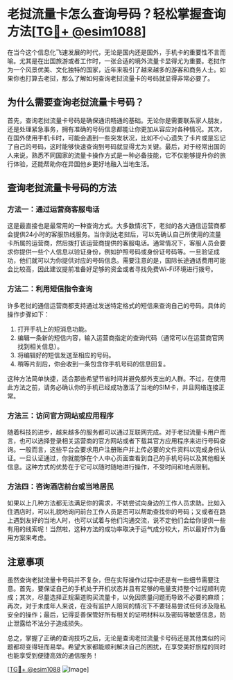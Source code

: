 # 老挝流量卡怎么查询号码？轻松掌握查询方法[[TG💪+ @esim1088](https://t.me/s/esim1088)]

在当今这个信息化飞速发展的时代，无论是国内还是国外，手机卡的重要性不言而喻。尤其是在出国旅游或者工作时，一张合适的境外流量卡显得尤为重要。老挝作为一个风景优美、文化独特的国家，近年来吸引了越来越多的游客和商务人士。如果你也打算去老挝，那么了解如何查询老挝流量卡的号码就显得非常必要了。

## 为什么需要查询老挝流量卡号码？

首先，查询老挝流量卡号码是确保通讯畅通的基础。无论你是需要联系家人朋友，还是处理紧急事务，拥有准确的号码信息都能让你更加从容应对各种情况。其次，在国外使用手机卡时，可能会遇到一些突发状况，比如不小心遗失了卡片或是忘记了自己的号码，这时能够快速查询到号码就显得尤为关键。最后，对于经常出国的人来说，熟悉不同国家的流量卡操作方式是一种必备技能，它不仅能够提升你的旅行体验，还能帮助你在异国他乡更好地融入当地生活。

## 查询老挝流量卡号码的方法

### 方法一：通过运营商客服电话

这是最直接也是最常用的一种查询方式。大多数情况下，老挝的各大通信运营商都会提供24小时的客服热线服务。当你到达老挝后，可以先确认自己所使用的流量卡所属的运营商，然后拨打该运营商提供的客服电话。通常情况下，客服人员会要求你提供一些个人信息以验证身份，例如护照号码或身份证号码等。一旦验证成功，他们就可以为你提供对应的号码信息。需要注意的是，国际长途通话费用可能会比较高，因此建议提前准备好足够的资金或者寻找免费Wi-Fi环境进行拨号。

### 方法二：利用短信指令查询

许多老挝的通信运营商都支持通过发送特定格式的短信来查询自己的号码。具体的操作步骤如下：
1. 打开手机上的短消息功能。
2. 编辑一条新的短信内容，输入运营商指定的查询代码（通常可以在运营商官网找到相关信息）。
3. 将编辑好的短信发送至相应的号码。
4. 稍等片刻后，你会收到一条包含你手机号码的信息回复。

这种方法简单快捷，适合那些希望节省时间并避免额外支出的人群。不过，在使用此方法之前，请务必确认你的手机已经成功激活了当地的SIM卡，并且网络连接正常。

### 方法三：访问官方网站或应用程序

随着科技的进步，越来越多的服务都可以通过互联网完成。对于老挝流量卡用户而言，也可以选择登录相关运营商的官方网站或者下载其官方应用程序来进行号码查询。一般而言，这些平台会要求用户注册账户并上传必要的文件资料以完成身份认证。一旦认证通过，你就能够在个人中心页面查看到自己的手机号码以及其他相关信息。这种方式的优势在于它可以随时随地进行操作，不受时间和地点限制。

### 方法四：咨询酒店前台或当地居民

如果以上几种方法都无法满足你的需求，不妨尝试向身边的工作人员求助。比如入住酒店时，可以礼貌地询问前台工作人员是否可以帮助查找你的号码；又或者在路上遇到友好的当地人时，也可以试着与他们沟通交流，说不定他们会给你提供一些有用的线索呢！当然啦，这种方法的成功率取决于运气成分较大，所以最好作为备用方案来考虑。

## 注意事项

虽然查询老挝流量卡号码并不复杂，但在实际操作过程中还是有一些细节需要注意。首先，要保证自己的手机处于开机状态并且有足够的电量支持整个过程顺利完成；其次，尽量选择正规渠道购买流量卡，以免因质量问题而导致不必要的麻烦；再次，对于未成年人来说，在没有监护人陪同的情况下不要轻易尝试任何涉及隐私安全的操作；最后，记得妥善保管好所有相关的证明材料以及密码等敏感信息，防止泄露给不法分子造成损失。

总之，掌握了正确的查询技巧之后，无论是查询老挝流量卡号码还是其他类似的问题都将变得轻而易举。希望大家都能顺利解决自己的困扰，在享受美好旅程的同时也能享受到便捷高效的通信服务！

[[TG💪+ @esim1088](https://t.me/s/esim1088) ![Image](https://i.postimg.cc/4NQfJmqS/Snipaste-2025-05-13-00-14-12.png)]